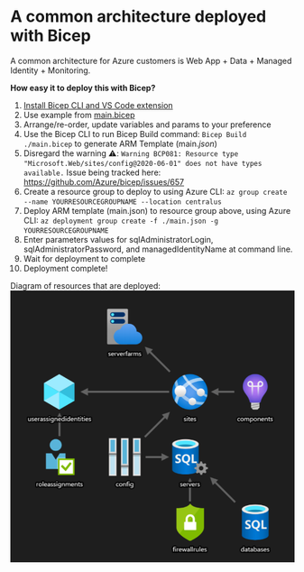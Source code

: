 
# A common architecture deployed with Bicep
A common architecture for Azure customers is Web App + Data + Managed Identity + Monitoring.

**How easy it to deploy this with Bicep?**
1. [Install Bicep CLI and VS Code extension](https://docs.microsoft.com/azure/azure-resource-manager/bicep/install)
2. Use example from [main.bicep](main.bicep)
3. Arrange/re-order, update variables and params to your preference
4. Use the Bicep CLI to run Bicep Build command: ``` Bicep Build ./main.bicep ``` to generate ARM Template (main._json_)
5. Disregard the warning :warning:: ``` Warning BCP081: Resource type "Microsoft.Web/sites/config@2020-06-01" does not have types available. ```
   Issue being tracked here: https://github.com/Azure/bicep/issues/657
6. Create a resource group to deploy to using Azure CLI: ``` az group create --name YOURRESOURCEGROUPNAME --location centralus ```
7. Deploy ARM template (main.json) to resource group above, using Azure CLI: ``` az deployment group create -f ./main.json -g YOURRESOURCEGROUPNAME ```
8.  Enter parameters values for sqlAdministratorLogin, sqlAdministratorPassword, and managedIdentityName at command line.
9.  Wait for deployment to complete
10. Deployment complete!

Diagram of resources that are deployed:
![diagram](images/commonArchDiagram.PNG)
